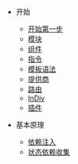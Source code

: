 - 开始
  - [开始第一步](start)
  - [模块](modules)
  - [组件](components)
  - [指令](directives)
  - [模板语法](template)
  - [提供商](providers)
  - [路由](route)
  - [InDiv](indiv)
  - [插件](plugins)

- 基本原理
  - [依赖注入](di)
  - [状态依赖收集](stateDependenceCollection)